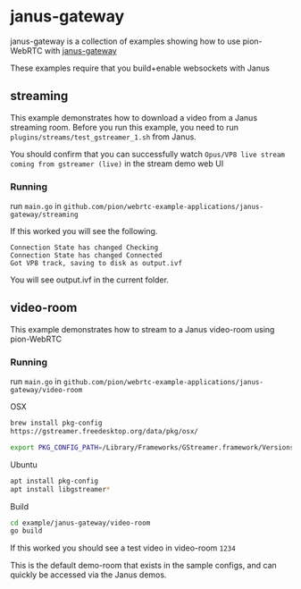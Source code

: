 # janus-gateway
janus-gateway is a collection of examples showing how to use pion-WebRTC with [janus-gateway](https://github.com/meetecho/janus-gateway)

These examples require that you build+enable websockets with Janus

## streaming
This example demonstrates how to download a video from a Janus streaming room. Before you run this example, you need to run `plugins/streams/test_gstreamer_1.sh` from Janus.

You should confirm that you can successfully watch `Opus/VP8 live stream coming from gstreamer (live)` in the stream demo web UI

### Running
run `main.go` in `github.com/pion/webrtc-example-applications/janus-gateway/streaming`

If this worked you will see the following.
```
Connection State has changed Checking
Connection State has changed Connected
Got VP8 track, saving to disk as output.ivf
```

You will see output.ivf in the current folder.

## video-room
This example demonstrates how to stream to a Janus video-room using pion-WebRTC

### Running
run `main.go` in `github.com/pion/webrtc-example-applications/janus-gateway/video-room`

OSX
```sh
brew install pkg-config
https://gstreamer.freedesktop.org/data/pkg/osx/

export PKG_CONFIG_PATH=/Library/Frameworks/GStreamer.framework/Versions/Current/lib/pkgconfig
```
Ubuntu
```sh
apt install pkg-config
apt install libgstreamer*
```

Build
```sh
cd example/janus-gateway/video-room
go build
```



If this worked you should see a test video in video-room `1234`

This is the default demo-room that exists in the sample configs, and can quickly be accessed via the Janus demos.
